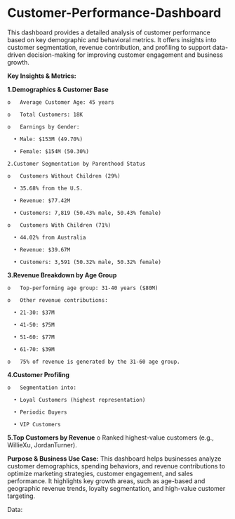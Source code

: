 # Customer-Performance-Dashboard
This dashboard provides a detailed analysis of customer performance based on key demographic and behavioral metrics. It offers insights into customer segmentation, revenue contribution, and profiling to support data-driven decision-making for improving customer engagement and business growth.

**Key Insights & Metrics:**
 
  **1.Demographics & Customer Base**
    
    o	Average Customer Age: 45 years
    
    o	Total Customers: 18K
   
    o	Earnings by Gender:
     
      •	Male: $153M (49.70%)
      
      •	Female: $154M (50.30%)
   
    2.Customer Segmentation by Parenthood Status
    
    o	Customers Without Children (29%)
      
      •	35.68% from the U.S.
      
      •	Revenue: $77.42M
     
      •	Customers: 7,819 (50.43% male, 50.43% female)
   
    o	Customers With Children (71%)
     
      •	44.02% from Australia
     
      •	Revenue: $39.67M
     
      •	Customers: 3,591 (50.32% male, 50.32% female)
 
  **3.Revenue Breakdown by Age Group**
    
    o	Top-performing age group: 31-40 years ($80M)
    
    o	Other revenue contributions:
      
      •	21-30: $37M
     
      •	41-50: $75M
      
      •	51-60: $77M
      
      •	61-70: $39M
   
    o	75% of revenue is generated by the 31-60 age group.
  
  **4.Customer Profiling**
    
    o	Segmentation into:
      
      •	Loyal Customers (highest representation)
      
      •	Periodic Buyers
      
      •	VIP Customers
  
  **5.Top Customers by Revenue**
    o	Ranked highest-value customers (e.g., WillieXu, JordanTurner).

**Purpose & Business Use Case:**
This dashboard helps businesses analyze customer demographics, spending behaviors, and revenue contributions to optimize marketing strategies, customer engagement, and sales performance. It highlights key growth areas, such as age-based and geographic revenue trends, loyalty segmentation, and high-value customer targeting.

Data: 
